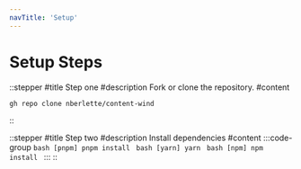 ```yaml
---
navTitle: 'Setup'
---
```


# Setup Steps

::stepper
#title
  Step one
#description
  Fork or clone the repository.
#content
  ```bash
  gh repo clone nberlette/content-wind
  ```
::

::stepper
#title
  Step two
#description
  Install dependencies
#content
  :::code-group
    ```bash [pnpm]
    pnpm install
    ```
    ```bash [yarn]
    yarn
    ```
    ```bash [npm]
    npm install
    ```
  :::
::